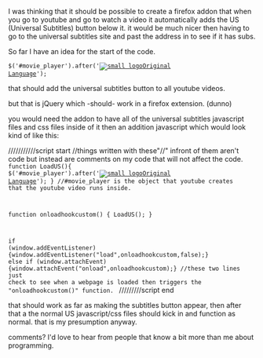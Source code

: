 I was thinking that it should be possible to create a firefox addon that when you go to youtube and go to watch a video it automatically adds the US (Universal Subtitles) button below it.  it would be much nicer then having to go to the universal subtitles site and past the address in to see if it has subs.

So far I have an idea for the start of the code. 

<code>$('#movie_player').after('<a href="#" class="mirosubs-subtitleMeLink"><img src="http://s3.www.universalsubtitles.org/images/small_logo.png" alt="small logo"><span class="mirosubs-tabTextchoose">Original Language</span></a><a style="display: none;" href="#"><span class="mirosubs-tabTextfinish">NUDGE TEXT</span></a>');</code>

that should add the universal subtitles button to all youtube videos.

but that is jQuery which -should- work in a firefox extension. (dunno)

you would need the addon to have all of the universal subtitles javascript files and css files inside of it then an addition javascript which would look kind of like this:

///////////script start
//things written with these"//" infront of them aren't code but instead are comments on my code that will not affect the code.
<code>
function LoadUS(){
  $('#movie_player').after('<a href="#" class="mirosubs-subtitleMeLink"><img src="http://s3.www.universalsubtitles.org/images/small_logo.png" alt="small logo"><span class="mirosubs-tabTextchoose">Original Language</span></a><a style="display: none;" href="#"><span class="mirosubs-tabTextfinish">NUDGE TEXT</span></a>');
}
//#movie_player is the object that youtube creates that the youtube video runs inside.

function onloadhookcustom() {
  LoadUS();
}


if (window.addEventListener){window.addEventListener("load",onloadhookcustom,false);}
else if (window.attachEvent) {window.attachEvent("onload",onloadhookcustom);}
//these two lines just check to see when a webpage is loaded then triggers the "onloadhookcustom()" function.
</code>
/////////script end

that should work as far as making the subtitles button appear, then after that a the normal US javascript/css files should kick in and function as normal.  that is my presumption anyway. 

comments? I'd love to hear from people that know a bit more than me about programming.